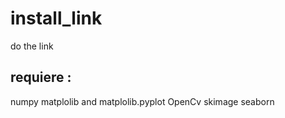 # install_link
do the link
## requiere :
  numpy 
  matplolib and matplolib.pyplot
  OpenCv
  skimage
  seaborn
